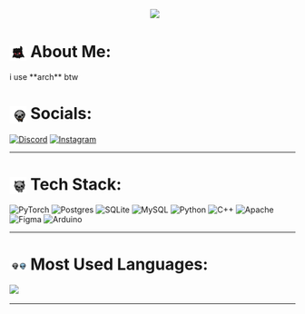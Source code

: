 <p align="center">
  <img src="https://pa1.aminoapps.com/6055/abe302331d5c6158fb3c38f28fd2f434d4e0879a_hq.gif" width="400">
</p>

<h1><img src="azazel.gif" alt="Azazel Dancing" width="30" style="vertical-align: middle;"> About Me:</h1>
<p1>i use **arch** btw</p1>

<h1><img src="keeper.gif" alt="Keeper Dancing" width="30" style="vertical-align: middle;"> Socials:</h1>

[![Discord](https://img.shields.io/badge/Discord-%237289DA.svg?logo=discord&logoColor=white)](https://discord.gg/@ulaviceditestalozplnahrdlakricel)
[![Instagram](https://img.shields.io/badge/Instagram-%23E4405F.svg?logo=Instagram&logoColor=white)](https://instagram.com/fent_abuser)

---

<h1><img src="apolyon.gif" alt="Apolyon" width="30" style="vertical-align: middle;"> Tech Stack:</h1>

![PyTorch](https://img.shields.io/badge/PyTorch-%23EE4C2C.svg?style=for-the-badge&logo=PyTorch&logoColor=white) ![Postgres](https://img.shields.io/badge/postgres-%23316192.svg?style=for-the-badge&logo=postgresql&logoColor=white) ![SQLite](https://img.shields.io/badge/sqlite-%2307405e.svg?style=for-the-badge&logo=sqlite&logoColor=white) ![MySQL](https://img.shields.io/badge/mysql-4479A1.svg?style=for-the-badge&logo=mysql&logoColor=white) ![Python](https://img.shields.io/badge/python-3670A0?style=for-the-badge&logo=python&logoColor=ffdd54) ![C++](https://img.shields.io/badge/c++-%2300599C.svg?style=for-the-badge&logo=c%2B%2B&logoColor=white) ![Apache](https://img.shields.io/badge/apache-%23D42029.svg?style=for-the-badge&logo=apache&logoColor=white) ![Figma](https://img.shields.io/badge/figma-%23F24E1E.svg?style=for-the-badge&logo=figma&logoColor=white) ![Arduino](https://img.shields.io/badge/-Arduino-00979D?style=for-the-badge&logo=Arduino&logoColor=white)

---

<h1><img src="forgor.gif" alt="Forgor" width="30" style="vertical-align: middle;"> Most Used Languages:</h1>

![](https://github-readme-stats.vercel.app/api/top-langs/?username=KR3915&theme=dark&hide_border=false&include_all_commits=false&count_private=false&layout=compact)

---

